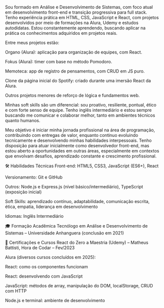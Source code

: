 Sou formado em Análise e Desenvolvimento de Sistemas, com foco atual em desenvolvimento front-end e transição progressiva para full stack. Tenho experiência prática em HTML, CSS, JavaScript e React, com projetos desenvolvidos por meio de formações na Alura, Udemy e estudos autodidatas. Estou constantemente aprendendo, buscando aplicar na prática os conhecimentos adquiridos em projetos reais.

Entre meus projetos estão:

Organo (Alura): aplicação para organização de equipes, com React.

Fokus (Alura): timer com base no método Pomodoro.

Memoteca: app de registro de pensamentos, com CRUD em JS puro.

Clone da página inicial do Spotify: criado durante uma imersão React da Alura.

Outros projetos menores de reforço de lógica e fundamentos web.

Minhas soft skills são um diferencial: sou proativo, resiliente, pontual, ético e com forte senso de equipe. Tenho inglês intermediário e estou sempre buscando me comunicar e colaborar melhor, tanto em ambientes técnicos quanto humanos.

Meu objetivo é iniciar minha jornada profissional na área de programação, contribuindo com entregas de valor, enquanto continuo evoluindo tecnicamente e desenvolvendo minhas habilidades interpessoais. Tenho disposição para atuar inicialmente como desenvolvedor front-end, mas estou aberto a oportunidades em outras áreas, especialmente em contextos que envolvam desafios, aprendizado constante e crescimento profissional.

🛠️ Habilidades Técnicas
Front-end: HTML5, CSS3, JavaScript (ES6+), React

Versionamento: Git e GitHub

Outros: Node.js e Express.js (nível básico/intermediário), TypeScript (exposição inicial)

Soft Skills: aprendizado contínuo, adaptabilidade, comunicação escrita, ética, empatia, liderança em desenvolvimento

Idiomas: Inglês Intermediário

🎓 Formação Acadêmica
Tecnólogo em Análise e Desenvolvimento de Sistemas – Universidade Anhanguera (conclusão em 2021)

📜 Certificações e Cursos
React do Zero a Maestria (Udemy) – Matheus Battisti, Hora de Codar – Fev/2023

Alura (diversos cursos concluídos em 2025):

React: como os componentes funcionam

React: desenvolvendo com JavaScript

JavaScript: métodos de array, manipulação do DOM, localStorage, CRUD com HTTP

Node.js e terminal: ambiente de desenvolvimento
